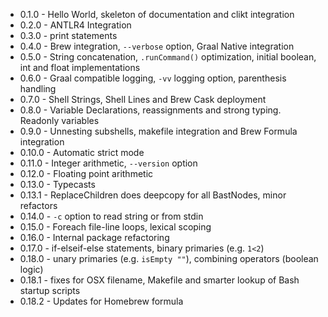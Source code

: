 * 0.1.0  - Hello World, skeleton of documentation and clikt integration
* 0.2.0  - ANTLR4 Integration
* 0.3.0  - print statements
* 0.4.0  - Brew integration, `--verbose` option, Graal Native integration
* 0.5.0  - String concatenation, `.runCommand()` optimization, initial boolean, int and float implementations
* 0.6.0  - Graal compatible logging, `-vv` logging option, parenthesis handling
* 0.7.0  - Shell Strings, Shell Lines and Brew Cask deployment
* 0.8.0  - Variable Declarations, reassignments and strong typing.  Readonly variables
* 0.9.0  - Unnesting subshells, makefile integration and Brew Formula integration
* 0.10.0 - Automatic strict mode
* 0.11.0 - Integer arithmetic, `--version` option
* 0.12.0 - Floating point arithmetic
* 0.13.0 - Typecasts
* 0.13.1 - ReplaceChildren does deepcopy for all BastNodes, minor refactors
* 0.14.0 - `-c` option to read string or from stdin
* 0.15.0 - Foreach file-line loops, lexical scoping
* 0.16.0 - Internal package refactoring
* 0.17.0 - if-elseif-else statements, binary primaries (e.g. `1<2`)
* 0.18.0 - unary primaries (e.g. `isEmpty ""`), combining operators (boolean logic)
* 0.18.1 - fixes for OSX filename, Makefile and smarter lookup of Bash startup scripts
* 0.18.2 - Updates for Homebrew formula
